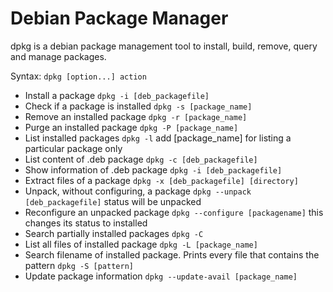 # Debian Package Manager

dpkg is a debian package management tool to install, build, remove, query and manage packages.

Syntax: `dpkg [option...] action`

- Install a package
`dpkg -i [deb_packagefile]`
- Check if a package is installed
`dpkg -s [package_name]`
- Remove an installed package
`dpkg -r [package_name]`
- Purge an installed package
`dpkg -P [package_name]`
- List installed packages
`dpkg -l` add [package_name] for listing a particular package only
- List content of .deb package
`dpkg -c [deb_packagefile]`
- Show information of .deb package
`dpkg -i [deb_packagefile]`
- Extract files of a package
`dpkg -x [deb_packagefile] [directory]`
- Unpack, without configuring, a package
`dpkg --unpack [deb_packagefile]` status will be unpacked
- Reconfigure an unpacked package
`dpkg --configure [packagename]` this changes its status to installed
- Search partially installed packages
`dpkg -C`
- List all files of installed package
`dpkg -L [package_name]`
- Search filename of installed package. Prints every file that contains the pattern
`dpkg -S [pattern]`
- Update package information
`dpkg --update-avail [package_name]`

